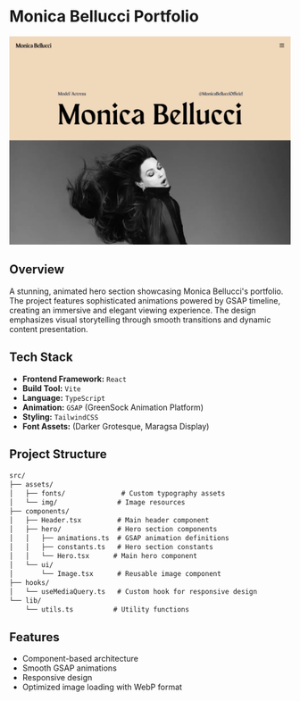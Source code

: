# Monica Bellucci Portfolio

![Monica Bellucci Portfolio](./screenshot.png)

## Overview

A stunning, animated hero section showcasing Monica Bellucci's portfolio. The project features sophisticated animations powered by GSAP timeline, creating an immersive and elegant viewing experience. The design emphasizes visual storytelling through smooth transitions and dynamic content presentation.

## Tech Stack

- **Frontend Framework:** `React`
- **Build Tool:** `Vite`
- **Language:** `TypeScript`
- **Animation:** `GSAP` (GreenSock Animation Platform)
- **Styling:** `TailwindCSS`
- **Font Assets:** (Darker Grotesque, Maragsa Display)

## Project Structure

```
src/
├── assets/
│   ├── fonts/              # Custom typography assets
│   └── img/               # Image resources
├── components/
│   ├── Header.tsx         # Main header component
│   ├── hero/              # Hero section components
│   │   ├── animations.ts  # GSAP animation definitions
│   │   ├── constants.ts   # Hero section constants
│   │   └── Hero.tsx      # Main hero component
│   └── ui/
│       └── Image.tsx      # Reusable image component
├── hooks/
│   └── useMediaQuery.ts   # Custom hook for responsive design
└── lib/
    └── utils.ts          # Utility functions
```

## Features

- Component-based architecture
- Smooth GSAP animations
- Responsive design
- Optimized image loading with WebP format
